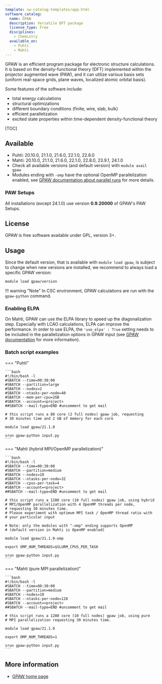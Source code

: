 ```yaml
---
template: sw-catalog-templates/app.html
software_catalog:
  name: GPAW
  description: Versatile DFT package
  license_type: Free
  disciplines:
    - Chemistry
  available_on:
    - Puhti
    - Mahti
---
```


GPAW is an efficient program package for electronic structure
calculations. It is based on the density-functional theory (DFT)
implemented within the projector augmented wave (PAW), and it can utilize
various basis sets (uniform real-space grids, plane waves, localized
atomic orbital basis).

Some features of the software include:

- total energy calculations
- structural optimizations
- different boundary conditions (finite, wire, slab, bulk)
- efficient parallelization
- excited state properties within time-dependent density-functional
    theory

[TOC]

## Available

- Puhti: 20.10.0, 21.1.0, 21.6.0, 22.1.0, 22.8.0
- Mahti: 20.10.0, 21.1.0, 21.6.0, 22.1.0, 22.8.0, 23.9.1, 24.1.0
- Check all available versions (and default version) with
    `module avail gpaw`
- Modules ending with `-omp` have the optional OpenMP parallelization enabled,
    see [GPAW documentation about parallel runs](https://wiki.fysik.dtu.dk/gpaw/documentation/parallel_runs/parallel_runs.html?highlight=openmp#manual-openmp)
    for more details.

### PAW Setups

All installations (except 24.1.0) use version **0.9.20000** of GPAW's PAW Setups.

## License

GPAW is free software available under GPL, version 3+.

## Usage

Since the default version, that is available with `module load gpaw`, is
subject to change when new versions are installed, we recommend to always load
a specific GPAW version:

```bash
module load gpaw/version
```

!!! warning "Note"
    In CSC environment, GPAW calculations are run with the `gpaw-python` command.

### Enabling ELPA

On Mahti, GPAW can use the ELPA library to speed up the diagonalization step. Especially with LCAO calculations, ELPA can improve
the performance. In order to use ELPA, the `'use_elpa' : True` setting needs to be included in the parallelization options in GPAW input
(see [GPAW documentation](https://wiki.fysik.dtu.dk/gpaw/documentation/lcao/lcao.html#notes-on-performance) for more information).

### Batch script examples

=== "Puhti"

    ```bash
    #!/bin/bash -l
    #SBATCH --time=00:30:00
    #SBATCH --partition=large
    #SBATCH --nodes=2
    #SBATCH --ntasks-per-node=40
    #SBATCH --mem-per-cpu=2GB
    #SBATCH --account=<project>
    ##SBATCH --mail-type=END #uncomment to get mail

    # this script runs a 80 core (2 full nodes) gpaw job, requesting
    # 30 minutes time and 2 GB of memory for each core

    module load gpaw/21.1.0

    srun gpaw-python input.py
    ```

=== "Mahti (hybrid MPI/OpenMP parallelization)"

    ```bash
    #!/bin/bash -l
    #SBATCH --time=00:30:00
    #SBATCH --partition=medium
    #SBATCH --nodes=10
    #SBATCH --ntasks-per-node=32
    #SBATCH --cpus-per-task=4
    #SBATCH --account=<project>
    ##SBATCH --mail-type=END #uncomment to get mail

    # this script runs a 1280 core (10 full nodes) gpaw job, using hybrid
    # MPI/OpenMP parallelization with 4 OpenMP threads per node,
    # requesting 30 minutes time.
    # Please experiment with optimum MPI task / OpenMP thread ratio with
    # your particular input

    # Note: only the modules with "-omp" ending supports OpenMP
    # (default version in Mahti is OpenMP enabled)

    module load gpaw/21.1.0-omp

    export OMP_NUM_THREADS=$SLURM_CPUS_PER_TASK

    srun gpaw-python input.py
    ```

=== "Mahti (pure MPI parallelization)"

    ```bash
    #!/bin/bash -l
    #SBATCH --time=00:30:00
    #SBATCH --partition=medium
    #SBATCH --nodes=10
    #SBATCH --ntasks-per-node=128
    #SBATCH --account=<project>
    ##SBATCH --mail-type=END #uncomment to get mail

    # this script runs a 1280 core (10 full nodes) gpaw job, using pure
    # MPI parallelization requesting 30 minutes time.

    module load gpaw/21.1.0

    export OMP_NUM_THREADS=1

    srun gpaw-python input.py
    ```

## More information

- [GPAW home page](https://wiki.fysik.dtu.dk/gpaw/)
